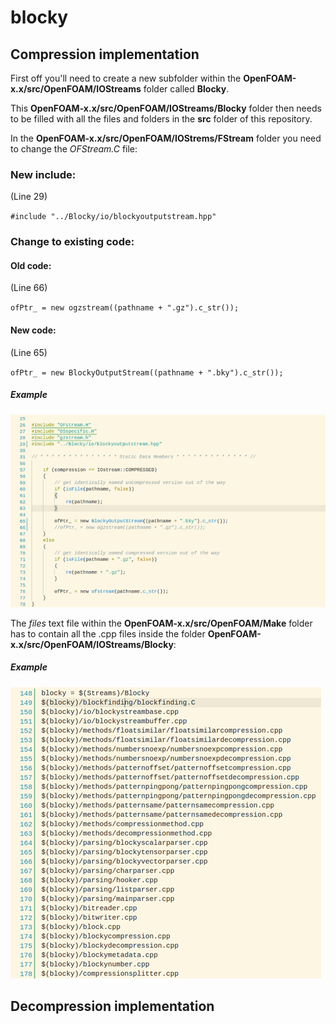 # blocky


## Compression implementation

First off you'll need to create a new subfolder within the **OpenFOAM-x.x/src/OpenFOAM/IOStreams** folder called **Blocky**.

This **OpenFOAM-x.x/src/OpenFOAM/IOStreams/Blocky** folder then needs to be filled with all the files and folders in the **src** folder of this repository.

In the **OpenFOAM-x.x/src/OpenFOAM/IOStrems/FStream** folder you need to change the *OFStream.C* file:
### New include:
(Line 29)

`#include "../Blocky/io/blockyoutputstream.hpp"`
### Change to existing code:
#### Old code: 
(Line 66)

`ofPtr_ = new ogzstream((pathname + ".gz").c_str());`
#### New code:
(Line 65)

`ofPtr_ = new BlockyOutputStream((pathname + ".bky").c_str());`

##### Example
![Implemented code](https://github.com/SimuPoLAS/blocky/blob/master/resources/implement.png)

The *files* text file within the **OpenFOAM-x.x/src/OpenFOAM/Make** folder has to contain all the .cpp files inside the folder **OpenFOAM-x.x/src/OpenFOAM/IOStreams/Blocky**:

##### Example
![Included files](https://github.com/SimuPoLAS/blocky/blob/master/resources/files.png)

## Decompression implementation
